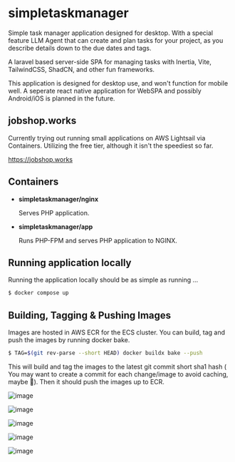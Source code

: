 # simpletaskmanager
Simple task manager application designed for desktop. With a special feature LLM Agent that can create and plan tasks for your project, as you describe details down to the due dates and tags.

A laravel based server-side SPA for managing tasks with Inertia, Vite, TailwindCSS, ShadCN, and other fun frameworks.

This application is designed for desktop use, and won't function for mobile well. A seperate react native application for WebSPA and possibly Android/iOS is planned in the future.

## jobshop.works

Currently trying out running small applications on AWS Lightsail via Containers. Utilizing the free tier, although it isn't the speediest so far.

https://jobshop.works

## Containers

- **simpletaskmanager/nginx**

  Serves PHP application.
- **simpletaskmanager/app**

  Runs PHP-FPM and serves PHP application to NGINX.

## Running application locally

Running the application locally should be as simple as running ...

```sh
$ docker compose up
```

## Building, Tagging & Pushing Images

Images are hosted in AWS ECR for the ECS cluster. You can build, tag and push the images by running docker bake.

```sh
$ TAG=$(git rev-parse --short HEAD) docker buildx bake --push 
```

This will build and tag the images to the latest git commit short sha1 hash ( You may want to create a commit for each change/image to avoid caching, maybe 🤷). Then it should push the images up to ECR.

![image](https://github.com/user-attachments/assets/aec60f6b-eeb5-41d3-b40b-5ef1d6ff671f)

![image](https://github.com/user-attachments/assets/23e1c959-41e8-4b12-911d-35b9b76919b2)

![image](https://github.com/user-attachments/assets/b29cbe64-49a5-4a92-8c9a-52c86bfe2cd8)

![image](https://github.com/user-attachments/assets/a31bb09c-4a86-418b-8add-192b342bc75c)

![image](https://github.com/user-attachments/assets/1a4c5148-db18-4f10-9f3e-056f1a626a2e)
